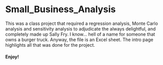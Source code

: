 # Small_Business_Analysis
This was a class project that required a regression analysis, Monte Carlo analysis and sensitivity analysis to adjudicate the always delightful, and completely made up Sally Fry. I know... hell of a name for someone that owns a burger truck. Anyway, the file is an Excel sheet. The intro page highlights all that was done for the project. 

#### Enjoy!
